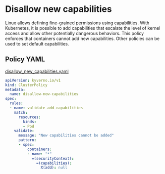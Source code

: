 # Disallow new capabilities

Linux allows defining fine-grained permissions using
capabilities. With Kubernetes, it is possible to add capabilities that escalate the
level of kernel access and allow other potentially dangerous behaviors. This policy 
enforces that containers cannot add new capabilities. Other policies can be used to set 
default capabilities. 

## Policy YAML

[disallow_new_capabilities.yaml](best_practices/disallow_new_capabilities.yaml)

````yaml
apiVersion: kyverno.io/v1
kind: ClusterPolicy
metadata:
  name: disallow-new-capabilities
spec:
  rules:
  - name: validate-add-capabilities
    match:
      resources:
        kinds:
        - Pod
    validate:
      message: "New capabilities cannot be added"
      pattern:
      - spec:
          containers:
          - name: "*"
            =(securityContext):
              =(capabilities):
                X(add): null

````
